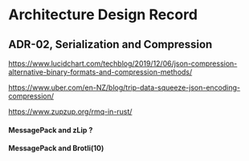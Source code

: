 # Architecture Design Record

## ADR-02, Serialization and Compression

https://www.lucidchart.com/techblog/2019/12/06/json-compression-alternative-binary-formats-and-compression-methods/

https://www.uber.com/en-NZ/blog/trip-data-squeeze-json-encoding-compression/

https://www.zupzup.org/rmq-in-rust/

#### MessagePack and zLip ?

#### MessagePack and Brotli(10)